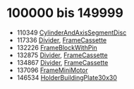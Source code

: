 # 100000 bis 149999
- 110349 [CylinderAndAxisSegmentDisc](Elements/CylinderAndAxisSegmentDisc.md)
- 117336 [Divider](ModelBase/Divider.md), [FrameCassette](Elements/FrameCassette.md)
- 132226 [FrameBlockWithPin](Elements/FrameBlockWithPin.md)
- 132875 [Divider](ModelBase/Divider.md), [FrameCassette](Elements/FrameCassette.md)
- 134867 [Divider](ModelBase/Divider.md), [FrameCassette](Elements/FrameCassette.md)
- 137096 [FrameMiniMotor](Elements/FrameMiniMotor.md)
- 146534 [HolderBuildingPlate30x30](Elements/HolderBuildingPlate30x30.md)
